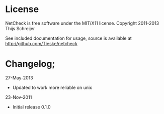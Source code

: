 License
=======
NetCheck is free software under the MIT/X11 license.
Copyright 2011-2013 Thijs Schreijer

See included documentation for usage, source is available at
http://github.com/Tieske/netcheck

Changelog;
==========
27-May-2013

- Updated to work more reliable on unix

23-Nov-2011

- Initial release 0.1.0
